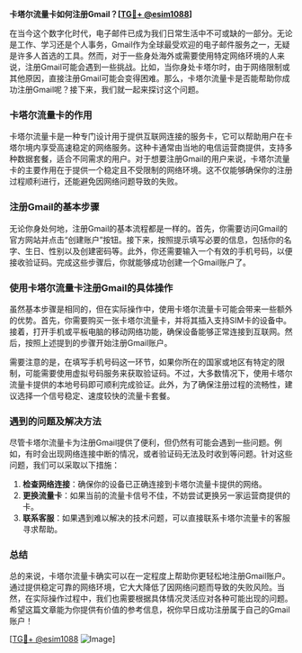 **卡塔尔流量卡如何注册Gmail？[[TG💪+ @esim1088](https://t.me/s/esim1088)]**

在当今这个数字化时代，电子邮件已成为我们日常生活中不可或缺的一部分。无论是工作、学习还是个人事务，Gmail作为全球最受欢迎的电子邮件服务之一，无疑是许多人首选的工具。然而，对于一些身处海外或需要使用特定网络环境的人来说，注册Gmail可能会遇到一些挑战。比如，当你身处卡塔尔时，由于网络限制或其他原因，直接注册Gmail可能会变得困难。那么，卡塔尔流量卡是否能帮助你成功注册Gmail呢？接下来，我们就一起来探讨这个问题。

### 卡塔尔流量卡的作用

卡塔尔流量卡是一种专门设计用于提供互联网连接的服务卡，它可以帮助用户在卡塔尔境内享受高速稳定的网络服务。这种卡通常由当地的电信运营商提供，支持多种数据套餐，适合不同需求的用户。对于想要注册Gmail的用户来说，卡塔尔流量卡的主要作用在于提供一个稳定且不受限制的网络环境。这不仅能够确保你的注册过程顺利进行，还能避免因网络问题导致的失败。

### 注册Gmail的基本步骤

无论你身处何地，注册Gmail的基本流程都是一样的。首先，你需要访问Gmail的官方网站并点击“创建账户”按钮。接下来，按照提示填写必要的信息，包括你的名字、生日、性别以及创建密码等。此外，你还需要输入一个有效的手机号码，以便接收验证码。完成这些步骤后，你就能够成功创建一个Gmail账户了。

### 使用卡塔尔流量卡注册Gmail的具体操作

虽然基本步骤是相同的，但在实际操作中，使用卡塔尔流量卡可能会带来一些额外的优势。首先，你需要购买一张卡塔尔流量卡，并将其插入支持SIM卡的设备中。接着，打开手机或平板电脑的移动网络功能，确保设备能够正常连接到互联网。然后，按照上述提到的步骤开始注册Gmail账户。

需要注意的是，在填写手机号码这一环节，如果你所在的国家或地区有特定的限制，可能需要使用虚拟号码服务来获取验证码。不过，大多数情况下，使用卡塔尔流量卡提供的本地号码即可顺利完成验证。此外，为了确保注册过程的流畅性，建议选择一个信号稳定、速度较快的流量卡套餐。

### 遇到的问题及解决方法

尽管卡塔尔流量卡为注册Gmail提供了便利，但仍然有可能会遇到一些问题。例如，有时会出现网络连接中断的情况，或者验证码无法及时收到等问题。针对这些问题，我们可以采取以下措施：

1. **检查网络连接**：确保你的设备已正确连接到卡塔尔流量卡提供的网络。
2. **更换流量卡**：如果当前的流量卡信号不佳，不妨尝试更换另一家运营商提供的卡。
3. **联系客服**：如果遇到难以解决的技术问题，可以直接联系卡塔尔流量卡的客服寻求帮助。

### 总结

总的来说，卡塔尔流量卡确实可以在一定程度上帮助你更轻松地注册Gmail账户。通过提供稳定可靠的网络环境，它大大降低了因网络问题而导致的失败风险。当然，在实际操作过程中，我们也需要根据具体情况灵活应对各种可能出现的问题。希望这篇文章能为你提供有价值的参考信息，祝你早日成功注册属于自己的Gmail账户！

[[TG💪+ @esim1088](https://t.me/s/esim1088) ![Image](https://i.postimg.cc/4NQfJmqS/Snipaste-2025-05-13-00-14-12.png)]